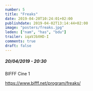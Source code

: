 ```yaml
---
number: 5
title: "Freaks"
date: 2019-04-20T10:24:01+02:00
publishdate: 2019-04-02T13:14:44+02:00
image: "posters/freaks.jpg"
leden: ["nam", "has", "bdu"]
trailer: iqaVJbXHD-I
comments: true
draft: false
---
```


##### 20/04/2019 - 20:30

BIFFF Cine 1
<!--more-->

<https://www.bifff.net/program/freaks/>
